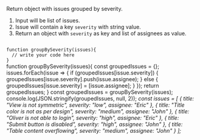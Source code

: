 Return object with issues grouped by severity.

1. Input will be list of issues.
2. Issue will contain a key `severity` with string value.
3. Return an object with `severity` as key and list of assignees as value.

<Editor lang="javascript" type="exercise" testMode="multipleInput">
<code>
function groupBySeverity(issues){
  // write your code here
}
</code>

<solution>
function groupBySeverity(issues){
  const groupedIssues = {};
  issues.forEach(issue => {
    if (groupedIssues[issue.severity]) {
      groupedIssues[issue.severity].push(issue.assignee);
    } else {
      groupedIssues[issue.severity] = [issue.assignee];
    }
  });
  return groupedIssues;
}
</solution>

<testcases>
<caller>
const groupedIssues = groupBySeverity(issues);
console.log(JSON.stringify(groupedIssues, null, 2));
</caller>
<testcase>
<i>
const issues = [
  {
    title: "View is not symmetric",
    severity: "low",
    assignee: "Eric"
  },
  {
    title: "Title color is not as per design",
    severity: "medium",
    assignee: "John"
  },
  {
    title: "Oliver is not able to login",
    severity: "high",
    assignee: "Eric"
  },
  {
    title: "Submit button is disabled",
    severity: "high",
    assignee: "John"
  },
  {
    title: "Table content overflowing",
    severity: "medium",
    assignee: "John"
  }
];
</i>
</testcase>
</testcases>
</Editor>